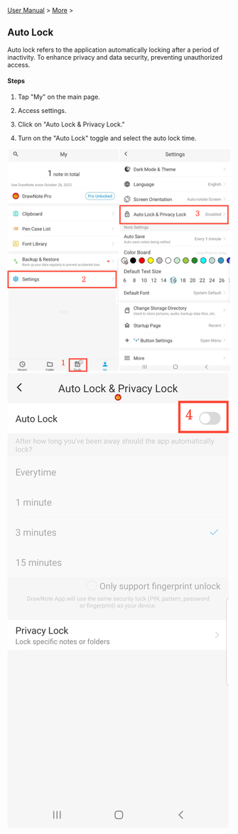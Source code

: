 [User Manual](/dragonnest/drawnote/manual/en) > [More](/dragonnest/drawnote/manual/en/more) >

Auto Lock
---
Auto lock refers to the application automatically locking after a period of inactivity.  To enhance privacy and data security, preventing unauthorized access.

#### Steps

1. Tap "My" on the main page.

2. Access settings.

3. Click on "Auto Lock & Privacy Lock."

4. Turn on the "Auto Lock" toggle and select the auto lock time.

![Automatic Locking 1](imgs/auto_locking.png)
![Automatic Locking 2](imgs/auto_locking1.png)